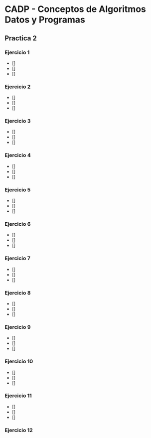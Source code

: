 # CADP - Conceptos de Algoritmos Datos y Programas
## Practica 2

### Ejercicio 1

- []
- []
- []

### Ejercicio 2

- []
- []
- []

### Ejercicio 3

- []
- []
- []

### Ejercicio 4

- []
- []
- []

### Ejercicio 5

- []
- []
- []

### Ejercicio 6

- []
- []
- []

### Ejercicio 7

- []
- []
- []

### Ejercicio 8

- []
- []
- []

### Ejercicio 9

- []
- []
- []

### Ejercicio 10

- []
- []
- []

### Ejercicio 11

- []
- []
- []

### Ejercicio 12
